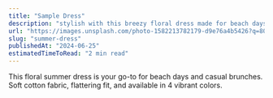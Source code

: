 ```yaml
---
title: "Sample Dress"
description: "stylish with this breezy floral dress made for beach days, picnics, and warm evenings out."
url: "https://images.unsplash.com/photo-1582213782179-d9e76a4b5426?q=80&w=2070&auto=format&fit=crop"
slug: "summer-dress"
publishedAt: "2024-06-25"
estimatedTimeToRead: "2 min read"
---
```


This floral summer dress is your go-to for beach days and casual brunches. Soft cotton fabric, flattering fit, and available in 4 vibrant colors.

